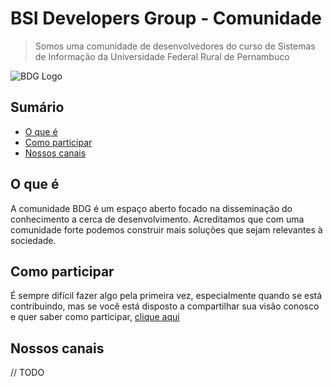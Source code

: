 # BSI Developers Group - Comunidade

> Somos uma comunidade de desenvolvedores do curso de Sistemas
de Informação da Universidade Federal Rural de Pernambuco

![BDG Logo](https://i.imgur.com/0ADZRep.png)

## Sumário
 - [O que é](#o-que-é)
 - [Como participar](#como-participar)
 - [Nossos canais](#nossos-canais)

## O que é

A comunidade BDG é um espaço aberto focado na disseminação do
conhecimento a cerca de desenvolvimento. Acreditamos que com 
uma comunidade forte podemos construir mais soluções que sejam
relevantes à sociedade. 

## Como participar

É sempre difícil fazer algo pela primeira vez, especialmente quando se está contribuindo, mas se você está disposto a compartilhar sua visão conosco e quer saber como participar, [clique aqui](https://github.com/bsi-developers/comunidade/blob/como-participar/CONTRIBUTING.md)

## Nossos canais

// TODO
